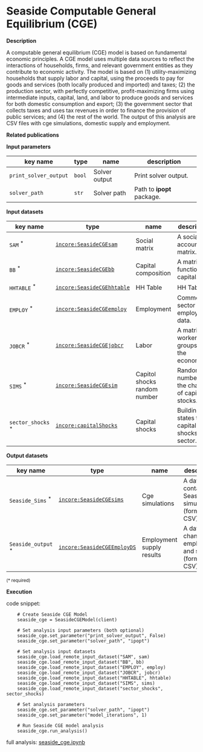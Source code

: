 # Seaside Computable General Equilibrium (CGE)

**Description**

A computable general equilibrium (CGE) model is based on fundamental economic principles. A CGE model uses multiple 
data sources to reflect the interactions of households, firms, and relevant government entities as they contribute 
to economic activity. The model is based on (1) utility-maximizing households that supply labor and capital, 
using the proceeds to pay for goods and services (both locally produced and imported) and taxes; (2) the production 
sector, with perfectly competitive, profit-maximizing firms using intermediate inputs, capital, land, and labor 
to produce goods and services for both domestic consumption and export; (3) the government sector that collects 
taxes and uses tax revenues in order to finance the provision of public services; and (4) the rest of the world. 
The output of this analysis are CSV files with cge simulations, domestic supply and employment.

**Related publications**

**Input parameters**

key name | type | name | description
--- | --- | --- | ---
`print_solver_output` | `bool` | Solver output | Print solver output.
`solver_path` | `str` | Solver path | Path to **ipopt** package.

**Input datasets**

key name | type | name | description
--- | --- | --- | ---
`SAM` <sup>*</sup> | [`incore:SeasideCGEsam`](https://incore.ncsa.illinois.edu/semantics/api/types/incore:SeasideCGEsam) | Social matrix | A social accounting matrix.
`BB` <sup>*</sup> | [`incore:SeasideCGEbb`](https://incore.ncsa.illinois.edu/semantics/api/types/incore:SeasideCGEbb) | Capital composition | A matrix of functioning capital.
`HHTABLE` <sup>*</sup> | [`incore:SeasideCGEhhtable`](https://incore.ncsa.illinois.edu/semantics/api/types/incore:SeasideCGEhhtable) | HH Table | HH Table.
`EMPLOY` <sup>*</sup> | [`incore:SeasideCGEemploy`](https://incore.ncsa.illinois.edu/semantics/api/types/incore:SeasideCGEemploy) | Employment | Commercial sector employment data.
`JOBCR` <sup>*</sup> | [`incore:SeasideCGEjobcr`](https://incore.ncsa.illinois.edu/semantics/api/types/incore:SeasideCGEjobcr) | Labor | A matrix of workers groups in the economy.
`SIMS` <sup>*</sup> | [`incore:SeasideCGEsim`](https://incore.ncsa.illinois.edu/semantics/api/types/incore:SeasideCGEsim) | Capitol shocks random number | Random numbers for the change of capital stocks.
`sector_shocks` <sup>*</sup> | [`incore:capitalShocks`](https://incore.ncsa.illinois.edu/semantics/api/types/incore:capitalShocks) | Capital shocks | Building states to capital <br>shocks per sector.

**Output datasets**

key name | type | name | description
--- | --- | --- | ---
`Seaside_Sims` <sup>*</sup> | [`incore:SeasideCGEsims`](https://incore.ncsa.illinois.edu/semantics/api/types/incore:SeasideCGEsims) | Cge simulations | A dataset containing Seaside cge simulations (format: CSV).
`Seaside_output` <sup>*</sup> | [`incore:SeasideCGEEmployDS`](https://incore.ncsa.illinois.edu/semantics/api/types/incore:SeasideCGEEmployDS) | Employment supply results | A dataset  of changes in employment and supply. <br>(format: CSV).

<small>(* required)</small>

**Execution**

code snippet:

```
    # Create Seaside CGE Model
    seaside_cge = SeasideCGEModel(client)

    # Set analysis input parameters (both optional)
    seaside_cge.set_parameter("print_solver_output", False)
    seaside_cge.set_parameter("solver_path", "ipopt")

    # Set analysis input datasets
    seaside_cge.load_remote_input_dataset("SAM", sam)
    seaside_cge.load_remote_input_dataset("BB", bb)
    seaside_cge.load_remote_input_dataset("EMPLOY", employ)
    seaside_cge.load_remote_input_dataset("JOBCR", jobcr)
    seaside_cge.load_remote_input_dataset("HHTABLE", hhtable)
    seaside_cge.load_remote_input_dataset("SIMS", sims)
    seaside_cge.load_remote_input_dataset("sector_shocks", sector_shocks)

    # Set analysis parameters
    seaside_cge.set_parameter("solver_path", "ipopt")
    seaside_cge.set_parameter("model_iterations", 1)

    # Run Seaside CGE model analysis
    seaside_cge.run_analysis()
```

full analysis: [seaside_cge.ipynb](https://github.com/IN-CORE/incore-docs/blob/main/notebooks/seaside_cge.ipynb)